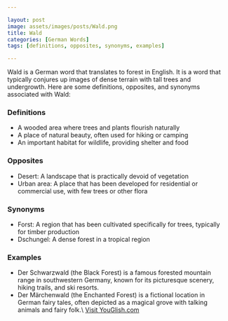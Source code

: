 ```yaml
---

layout: post
image: assets/images/posts/Wald.png
title: Wald
categories: [German Words]
tags: [definitions, opposites, synonyms, examples]

---
```


Wald is a German word that translates to forest in English. It is a word that typically conjures up images of dense terrain with tall trees and undergrowth. Here are some definitions, opposites, and synonyms associated with Wald:

### Definitions

- A wooded area where trees and plants flourish naturally
- A place of natural beauty, often used for hiking or camping
- An important habitat for wildlife, providing shelter and food

### Opposites

- Desert: A landscape that is practically devoid of vegetation
- Urban area: A place that has been developed for residential or commercial use, with few trees or other flora

### Synonyms

- Forst: A region that has been cultivated specifically for trees, typically for timber production
- Dschungel: A dense forest in a tropical region

### Examples

- Der Schwarzwald (the Black Forest) is a famous forested mountain range in southwestern Germany, known for its picturesque scenery, hiking trails, and ski resorts.
- Der Märchenwald (the Enchanted Forest) is a fictional location in German fairy tales, often depicted as a magical grove with talking animals and fairy folk.\ <a id="yg-widget-0" class="youglish-widget" data-query="Wald" data-lang="german" data-components="8412" data-auto-start="0" data-bkg-color="theme_light" data-title="How%20to%20pronounce%20Wald%20in%20German"  rel="nofollow" href="https://youglish.com">Visit YouGlish.com</a><script async src="https://youglish.com/public/emb/widget.js" charset="utf-8"></script>